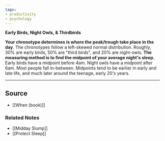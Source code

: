```yaml
---
tags:
- productivity
- psychology
---
```

**Early Birds, Night Owls, & Thirdbirds**

**Your chronotype determines is where the peak/trough take place in the day**. The chronotypes follow a left-skewed normal distribution. Roughly, 30% are early birds, 50% are "third birds", and 20% are night-owls. **The measuring method is to find the midpoint of your average night's sleep.** Early birds have a midpoint before 4am. Night owls have a midpoint after 6am. Most people fall in-between. Midpoints tend to be earlier in early and late life, and much later around the teenage, early 20's years. 

---

## Source
- [[When (book)]]

### Related Notes
- [[Midday Slump]]
- [[Protect Sleep]]